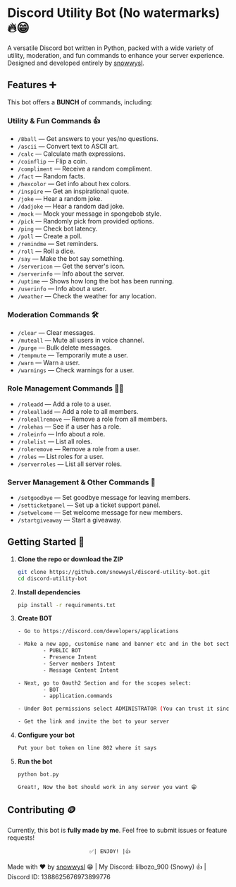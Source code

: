 # Discord Utility Bot (No watermarks) 🔥😁

A versatile Discord bot written in Python, packed with a wide variety of utility, moderation, and fun commands to enhance your server experience. Designed and developed entirely by [snowwysl](https://github.com/snowwysl).

## Features ➕

This bot offers a **BUNCH** of commands, including:

### Utility & Fun Commands 👍

- `/8ball` — Get answers to your yes/no questions.
- `/ascii` — Convert text to ASCII art.
- `/calc` — Calculate math expressions.
- `/coinflip` — Flip a coin.
- `/compliment` — Receive a random compliment.
- `/fact` — Random facts.
- `/hexcolor` — Get info about hex colors.
- `/inspire` — Get an inspirational quote.
- `/joke` — Hear a random joke.
- `/dadjoke` — Hear a random dad joke.
- `/mock` — Mock your message in spongebob style.
- `/pick` — Randomly pick from provided options.
- `/ping` — Check bot latency.
- `/poll` — Create a poll.
- `/remindme` — Set reminders.
- `/roll` — Roll a dice.
- `/say` — Make the bot say something.
- `/servericon` — Get the server's icon.
- `/serverinfo` — Info about the server.
- `/uptime` — Shows how long the bot has been running.
- `/userinfo` — Info about a user.
- `/weather` — Check the weather for any location.

### Moderation Commands 🛠️

- `/clear` — Clear messages.
- `/muteall` — Mute all users in voice channel.
- `/purge` — Bulk delete messages.
- `/tempmute` — Temporarily mute a user.
- `/warn` — Warn a user.
- `/warnings` — Check warnings for a user.

### Role Management Commands 🧑‍💼

- `/roleadd` — Add a role to a user.
- `/rolealladd` — Add a role to all members.
- `/roleallremove` — Remove a role from all members.
- `/rolehas` — See if a user has a role.
- `/roleinfo` — Info about a role.
- `/rolelist` — List all roles.
- `/roleremove` — Remove a role from a user.
- `/roles` — List roles for a user.
- `/serverroles` — List all server roles.

### Server Management & Other Commands 📜

- `/setgoodbye` — Set goodbye message for leaving members.
- `/setticketpanel` — Set up a ticket support panel.
- `/setwelcome` — Set welcome message for new members.
- `/startgiveaway` — Start a giveaway.

## Getting Started 🚀

1. **Clone the repo or download the ZIP**
    ```sh
    git clone https://github.com/snowwysl/discord-utility-bot.git
    cd discord-utility-bot
    ```
2. **Install dependencies**
    ```sh
    pip install -r requirements.txt
    ```    
3. **Create BOT**
    ```sh
    - Go to https://discord.com/developers/applications
    
    - Make a new app, customise name and banner etc and in the bot section make sure the following are turned on:
            - PUBLIC BOT
            - Presence Intent
            - Server members Intent
            - Message Content Intent
    
    - Next, go to 0auth2 Section and for the scopes select:
            - BOT
            - application.commands
    
    - Under Bot permissions select ADMINISTRATOR (You can trust it since the WHOLE code is right here for you to see)
    
    - Get the link and invite the bot to your server 
    ```
4. **Configure your bot**
    ```sh
    Put your bot token on line 802 where it says
    ```
6. **Run the bot**
    ```sh
    python bot.py

    Great!, Now the bot should work in any server you want 😁
    ```

## Contributing 🪙

Currently, this bot is **fully made by me**. Feel free to submit issues or feature requests!
                              
                              ✅| ENJOY! |👍

Made with ❤️ by [snowwysl](https://github.com/snowwysl) 😁 |
My Discord: lilbozo_900 (Snowy) 👍 | 
Discord ID: 1388625676973899776
